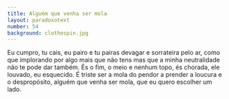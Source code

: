 ```yaml
---
title: Alguém que venha ser mola
layout: paradoxotext
number: 54
background: clothespin.jpg
---
```


Eu cumpro, tu cais, eu pairo e tu pairas devagar e sorrateira pelo ar, como que implorando por algo mais que não tens mas que a minha neutralidade não te pode dar também. És o fim, o meio e nenhum topo, és chorada, ele louvado, eu esquecido. É triste ser a mola do pendor a prender a loucura e o despropósito, alguém que venha ser mola, que eu quero escolher um lado.
